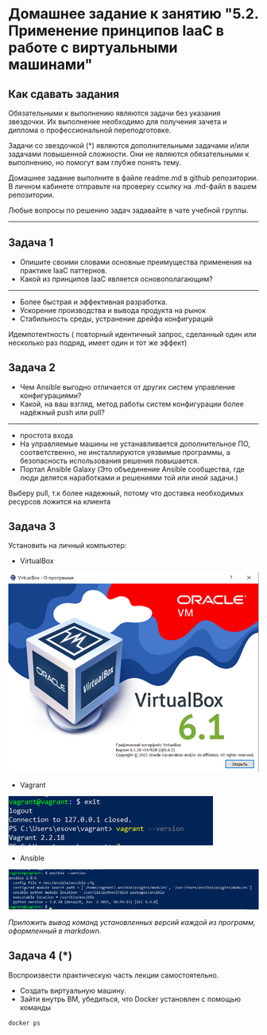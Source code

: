 
# Домашнее задание к занятию "5.2. Применение принципов IaaC в работе с виртуальными машинами"

## Как сдавать задания

Обязательными к выполнению являются задачи без указания звездочки. Их выполнение необходимо для получения зачета и диплома о профессиональной переподготовке.

Задачи со звездочкой (*) являются дополнительными задачами и/или задачами повышенной сложности. Они не являются обязательными к выполнению, но помогут вам глубже понять тему.

Домашнее задание выполните в файле readme.md в github репозитории. В личном кабинете отправьте на проверку ссылку на .md-файл в вашем репозитории.

Любые вопросы по решению задач задавайте в чате учебной группы.

---

## Задача 1

- Опишите своими словами основные преимущества применения на практике IaaC паттернов.
- Какой из принципов IaaC является основополагающим?
---
* Более быстрая и эффективная разработка.
* Ускорение производства и вывода продукта на рынок
* Стабильность среды, устранение дрейфа конфигураций

Идемпотентность ( повторный идентичный запрос, сделанный один или несколько раз подряд, имеет один и тот же эффект)
## Задача 2

- Чем Ansible выгодно отличается от других систем управление конфигурациями?
- Какой, на ваш взгляд, метод работы систем конфигурации более надёжный push или pull?
---
* простота входа
* На управляемые машины не устанавливается дополнительное ПО, соответственно, не инсталлируются уязвимые программы, а безопасность использования решения повышается.
* Портал Ansible Galaxy (Это объединение Ansible сообщества, где люди делятся наработками и решениями той или иной задачи.)
 
Выберу  pull, т.к более надежный, потому что доставка необходимых ресурсов ложится на клиента

## Задача 3

Установить на личный компьютер:

- VirtualBox

![img.png](img.png)
- Vagrant

![img_1.png](img_1.png)
- Ansible

![img_3.png](img_3.png)

*Приложить вывод команд установленных версий каждой из программ, оформленный в markdown.*

## Задача 4 (*)

Воспроизвести практическую часть лекции самостоятельно.

- Создать виртуальную машину.
- Зайти внутрь ВМ, убедиться, что Docker установлен с помощью команды
```
docker ps
```
